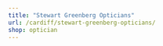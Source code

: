 ```yaml
---
title: "Stewart Greenberg Opticians"
url: /cardiff/stewart-greenberg-opticians/
shop: optician
---
```

